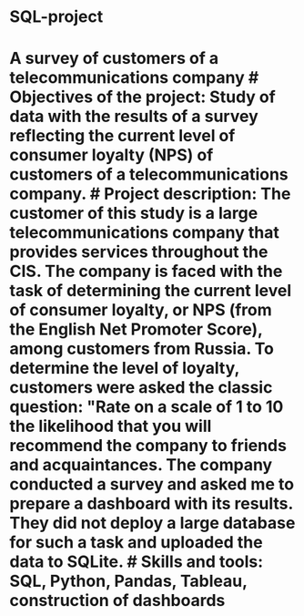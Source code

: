 # SQL-project
# A survey of customers of a telecommunications company # Objectives of the project:  Study of data with the results of a survey reflecting the current level of consumer loyalty (NPS) of customers of a telecommunications company. # Project description:  The customer of this study is a large telecommunications company that provides services throughout the CIS. The company is faced with the task of determining the current level of consumer loyalty, or NPS (from the English Net Promoter Score), among customers from Russia. To determine the level of loyalty, customers were asked the classic question: "Rate on a scale of 1 to 10 the likelihood that you will recommend the company to friends and acquaintances. The company conducted a survey and asked me to prepare a dashboard with its results. They did not deploy a large database for such a task and uploaded the data to SQLite. # Skills and tools:     SQL, Python, Pandas, Tableau, construction of dashboards
